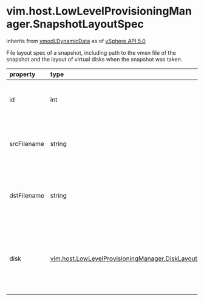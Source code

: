 vim.host.LowLevelProvisioningManager.SnapshotLayoutSpec
=======================================================
inherits from [vmodl.DynamicData](docs/vmodl.DynamicData.md)
as of [vSphere API 5.0](vim.version.md#vim.version.version7)


File layout spec of a snapshot, including path to the vmsn file of the  snapshot and the layout of virtual disks when the snapshot was taken.

| property | type | optional | priv | desc |
|:---------|:-----|:---------|:-----|:-----|
| id | int | None | None | The unique identifier of the snapshot |
| srcFilename | string | None | None | Name of the source snapshot file in datastore path. |
| dstFilename | string | None | None | Name of the destination snapshot file in datastore path. |
| disk | [vim.host.LowLevelProvisioningManager.DiskLayoutSpec](vim.host.LowLevelProvisioningManager.DiskLayoutSpec.md "vim.host.LowLevelProvisioningManager.DiskLayoutSpec") | true | None | Layout of each virtual disk of the virtual machine when the   snapshot was taken. |


